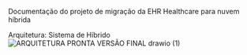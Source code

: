 Documentação do projeto de migração da 
EHR Healthcare para nuvem híbrida

Arquitetura: Sistema de Híbrido
![ARQUITETURA PRONTA VERSÃO FINAL drawio (1)](https://github.com/SAHelena/Projeto-GCP/assets/91288986/63e2ae77-a1ab-4251-86dc-17a49bb2c4bf)
